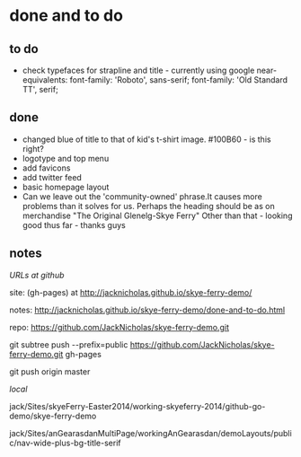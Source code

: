 done and to do
==============

## to do

* check typefaces for strapline and title - currently using google near-equivalents:
font-family: 'Roboto', sans-serif;
font-family: 'Old Standard TT', serif;



## done

* changed blue of title to that of kid's t-shirt image. #100B60 - is this right?
* logotype and top menu
* add favicons
* add twitter feed
* basic homepage layout
* Can we leave out the 'community-owned' phrase.It causes more problems than it solves for us. Perhaps the heading should be as on merchandise "The Original Glenelg-Skye Ferry" Other than that - looking good thus far - thanks guys


## notes

_URLs at github_

site: (gh-pages) at http://jacknicholas.github.io/skye-ferry-demo/

notes: http://jacknicholas.github.io/skye-ferry-demo/done-and-to-do.html

repo: https://github.com/JackNicholas/skye-ferry-demo.git

git subtree push --prefix=public https://github.com/JackNicholas/skye-ferry-demo.git gh-pages

git push origin master




_local_

jack/Sites/skyeFerry-Easter2014/working-skyeferry-2014/github-go-demo/skye-ferry-demo

jack/Sites/anGearasdanMultiPage/workingAnGearasdan/demoLayouts/public/nav-wide-plus-bg-title-serif
